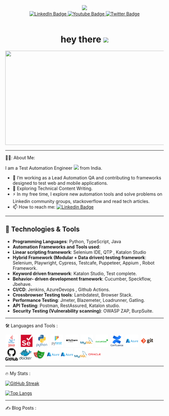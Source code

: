 <div id="header" align="center">
  <img src="https://media.giphy.com/media/v1.Y2lkPTc5MGI3NjExMDFkNjVmNWZkOWZiZmZmY2I3ZjIxN2RmYmIzZmIyNGE5NDQxNWZiOSZjdD1z/jdPMeyv9rn0hZHh8n9/giphy.gif" width="200"/>
</div>
<div id="badges" align="center">
  <a href="https://www.linkedin.com/in/shobha-koti/">
    <img src="https://img.shields.io/badge/LinkedIn-blue?style=for-the-badge&logo=linkedin&logoColor=white" alt="LinkedIn Badge"/>
  </a>
  <a href="your-youtube-URL">
    <img src="https://img.shields.io/badge/YouTube-red?style=for-the-badge&logo=youtube&logoColor=white" alt="Youtube Badge"/>
  </a>
  <a href="your-twitter-URL">
    <img src="https://img.shields.io/badge/Twitter-blue?style=for-the-badge&logo=twitter&logoColor=white" alt="Twitter Badge"/>
  </a>
</div>
<div id="badges" align="center">
<img src="https://komarev.com/ghpvc/?username=shobhakoti&style=flat-square&color=blue" alt=""/>
</div>
<h1 align="center">
  hey there
  <img src="https://media.giphy.com/media/hvRJCLFzcasrR4ia7z/giphy.gif" width="30px"/>
</h1>

<div align="center">
  <img src="https://media.giphy.com/media/dWesBcTLavkZuG35MI/giphy.gif" width="600" height="300"/>
</div>

__________________________________________________________________________________________________________________________________________________________________

👨‍💻: About Me:

I am a Test Automation Engineer <img src="https://media.giphy.com/media/v1.Y2lkPTc5MGI3NjExOTljODMyZWM3MmUwYTNhOWFmY2VmZDlkNDlmN2E2MTc3OTQ0OWI2MyZjdD1n/RbDKaczqWovIugyJmW/giphy.gif" width="30"> from India.

- :telescope: I’m working as a Lead Automation QA and contributing to frameworks designed to test web and mobile applications.
- :seedling: Exploring Technical Content Writing.
- :zap: In my free time, I explore new automation tools and solve problems on Linkedin community groups, stackoverflow and read tech articles.
- :mailbox: How to reach me: [![Linkedin Badge](https://img.shields.io/badge/-Shobha-blue?style=flat&logo=Linkedin&logoColor=white)](https://www.linkedin.com/in/shobha-koti/)

__________________________________________________________________________________________________________________________________________________________________

## 🚀 Technologies & Tools

- **Programming Languages**: Python, TypeScript, Java
- **Automation Frameworks and Tools used**: 
- **Linear scripting framework**: Selenium IDE, QTP , Katalon Studio
- **Hybrid Framework (Modular + Data driven) testing framework**: Selenium, Playwright, Cypress, Testcafe, Puppeteer, Appium , Robot Framework.
- **Keyword driven framework**: Katalon Studio, Test complete.
- **Behavior- driven development framework**: Cucumber, Speckflow, Jbehave.
- **CI/CD**: Jenkins, AzureDevops , Github Actions.
- **Crossbrowser Testing tools**: Lambdatest, Browser Stack.
- **Performance Testing**: Jmeter, Blazemeter, Loadrunner, Gatling.
- **API Testing**: Postman, RestAssured, Katalon studio.
- **Security Testing (Vulnerability scanning)**: OWASP ZAP, BurpSuite.
__________________________________________________________________________________________________________________________________________________________________
:hammer_and_wrench: Languages and Tools :

<div>
  <img src="https://github.com/devicons/devicon/blob/master/icons/java/java-original-wordmark.svg" title="Java" alt="Java" width="40" height="40"/>&nbsp;
  <img src="https://github.com/devicons/devicon/blob/master/icons/selenium/selenium-original.svg" title="Selenium" alt="Selenium" width="40" height="40"/>&nbsp;
  <img src="https://github.com/devicons/devicon/blob/master/icons/python/python-original-wordmark.svg" title="Python" alt="Python" width="40" height="40"/>&nbsp;
  <img src="https://github.com/devicons/devicon/blob/master/icons/pytest/pytest-original-wordmark.svg" title="Pytest" alt="Pytest" width="40" height="40"/>&nbsp;
  <img src="https://github.com/devicons/devicon/blob/master/icons/pycharm/pycharm-original-wordmark.svg" title="Pycharm" alt="Flutter" width="40" height="40"/>&nbsp;
  <img src="https://github.com/devicons/devicon/blob/master/icons/mysql/mysql-original-wordmark.svg" title="MySQL"  alt="MySQL" width="40" height="40"/>&nbsp;
  <img src="https://github.com/devicons/devicon/blob/master/icons/cucumber/cucumber-plain-wordmark.svg" title="Cucumber" alt="Cucumber" width="40" height="40"/>&nbsp;
  <img src="https://github.com/devicons/devicon/blob/master/icons/confluence/confluence-original-wordmark.svg" title="Confluence" alt="Cucumber" width="40" height="40"/>&nbsp;
  <img src="https://github.com/devicons/devicon/blob/master/icons/azure/azure-original-wordmark.svg" title="Azure" alt="Azure" width="40" height="40"/>&nbsp;
  <img src="https://github.com/devicons/devicon/blob/master/icons/git/git-original-wordmark.svg" title="Git" **alt="Git" width="40" height="40"/>
  <img src="https://github.com/devicons/devicon/blob/master/icons/github/github-original-wordmark.svg" title="Github" **alt="Github" width="40" height="40"/>
  <img src="https://github.com/devicons/devicon/blob/master/icons/docker/docker-original-wordmark.svg" title="Docker" **alt="Docker" width="40" height="40"/>
  <img src="https://github.com/devicons/devicon/blob/master/icons/playwright/playwright-original.svg" title="Playwright" alt="Playwright" width="40" height="40"/>
  <img src="https://github.com/devicons/devicon/blob/master/icons/azure/azure-original-wordmark.svg" title="Azure DevOps" alt="Azure DevOps" width="40" height="40"/>
  <img src="https://github.com/devicons/devicon/blob/master/icons/azure/azure-original-wordmark.svg" title="Azure DevOps Pipeline" alt="Azure DevOps Pipeline" width="40" height="40"/>
  <img src="https://github.com/devicons/devicon/blob/master/icons/mysql/mysql-original-wordmark.svg" title="SQL" alt="SQL" width="40" height="40"/>
  <img src="https://github.com/devicons/devicon/blob/master/icons/oracle/oracle-original.svg" title="Oracle" alt="Oracle" width="40" height="40"/>
</div>

__________________________________________________________________________________________________________________________________________________________________

:fire: My Stats :

[![GitHub Streak](http://github-readme-streak-stats.herokuapp.com?user=shobhakoti&theme=dark&background=000000)](https://git.io/streak-stats)

[![Top Langs](https://github-readme-stats.vercel.app/api/top-langs/?username=shobhakoti&layout=compact&theme=vision-friendly-dark)](https://github.com/shobhakoti/github-readme-stats)

__________________________________________________________________________________________________________________________________________________________________

:writing_hand: Blog Posts :
